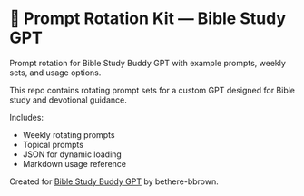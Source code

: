 # 📖 Prompt Rotation Kit — Bible Study GPT
Prompt rotation for Bible Study Buddy GPT with example prompts, weekly sets, and usage options.

This repo contains rotating prompt sets for a custom GPT designed for Bible study and devotional guidance.

Includes:
- Weekly rotating prompts
- Topical prompts
- JSON for dynamic loading
- Markdown usage reference

Created for [Bible Study Buddy GPT](https://chatgpt.com/g/g-68db0c1c109c81919e508e6a84757780-bible-study-buddy) by bethere-bbrown.
